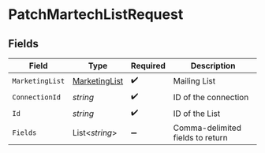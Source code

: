 # PatchMartechListRequest


## Fields

| Field                                                     | Type                                                      | Required                                                  | Description                                               |
| --------------------------------------------------------- | --------------------------------------------------------- | --------------------------------------------------------- | --------------------------------------------------------- |
| `MarketingList`                                           | [MarketingList](../../Models/Components/MarketingList.md) | :heavy_check_mark:                                        | Mailing List                                              |
| `ConnectionId`                                            | *string*                                                  | :heavy_check_mark:                                        | ID of the connection                                      |
| `Id`                                                      | *string*                                                  | :heavy_check_mark:                                        | ID of the List                                            |
| `Fields`                                                  | List<*string*>                                            | :heavy_minus_sign:                                        | Comma-delimited fields to return                          |